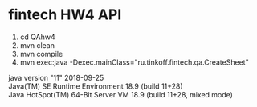 # fintech HW4 API

1. cd QAhw4
2. mvn clean
3. mvn compile
4. mvn exec:java -Dexec.mainClass="ru.tinkoff.fintech.qa.CreateSheet"

java version "11" 2018-09-25 <br>
Java(TM) SE Runtime Environment 18.9 (build 11+28) <br>
Java HotSpot(TM) 64-Bit Server VM 18.9 (build 11+28, mixed mode)<br>
